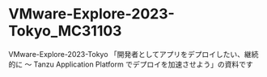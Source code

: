 # VMware-Explore-2023-Tokyo_MC31103
VMware-Explore-2023-Tokyo 「開発者としてアプリをデプロイしたい、継続的に 〜 Tanzu Application Platform でデプロイを加速させよう​」の資料です
